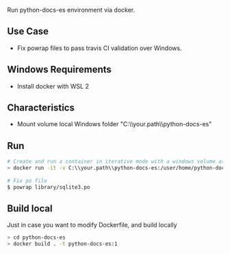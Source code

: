Run python-docs-es environment via docker.

Use Case
--------

* Fix powrap files to pass travis CI validation over Windows.

Windows Requirements
--------------------

* Install docker with WSL 2


Characteristics
---------------

* Mount volume local Windows folder "C:\\\\your.path\\\\python-docs-es"


Run
---

```bash
# Create and run a container in iterative mode with a windows volume attached
> docker run -it -v C:\\your.path\\python-docs-es:/user/home/python-docs-es gedarafi/python-docs-es bash
  
# Fix po file
$ powrap library/sqlite3.po
```

Build local
-----------

Just in case you want to modify Dockerfile, and build locally

```bash
> cd python-docs-es
> docker build . -t python-docs-es:1

```
